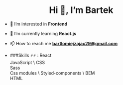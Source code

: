 <h1 align="center">Hi 👋, I’m Bartek</h1>

- 👀 I’m interested in **Frontend**
  
- 🌱 I’m currently learning **React.js** 

- 📫 How to reach me **bartlomiejzajac29@gmail.com**
  
- ###Skills ⚡⚡ : 
  React \
  JavaScript \ 
  CSS \
  Sass \
  Css modules \ 
  Styled-components \ 
  BEM \
  HTML 
  
  

<!---
Bartek-Z/Bartek-Z is a ✨ special ✨ repository because its `README.md` (this file) appears on your GitHub profile.
You can click the Preview link to take a look at your changes.
--->
